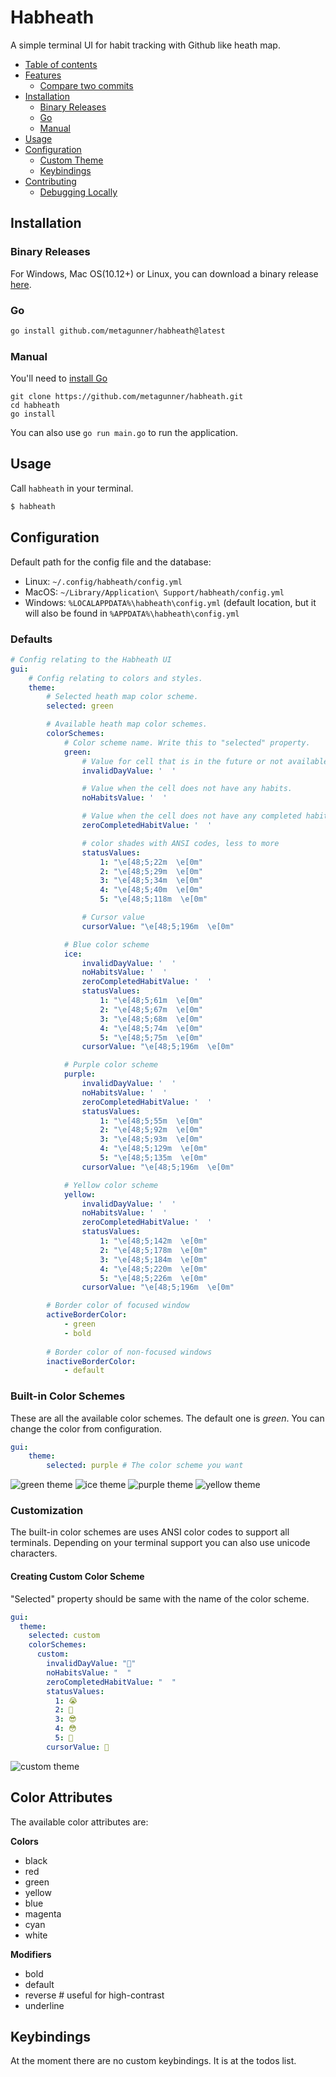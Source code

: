 # Habheath
A simple terminal UI for habit tracking with Github like heath map.
- [Table of contents](#table-of-contents)
- [Features](#features)
  - [Compare two commits](#compare-two-commits)
- [Installation](#installation)
  - [Binary Releases](#binary-releases)
  - [Go](#go)
  - [Manual](#manual)
- [Usage](#usage)
- [Configuration](#configuration)
  - [Custom Theme](#custom-theme)
  - [Keybindings](#keybinding)
- [Contributing](#contributing)
  - [Debugging Locally](#debugging-locally)

## Installation

### Binary Releases
For Windows, Mac OS(10.12+) or Linux, you can download a binary release [here](https://github.com/metagunner/habheath/releases).

### Go
```sh
go install github.com/metagunner/habheath@latest
```

### Manual

You'll need to [install Go](https://golang.org/doc/install)

```
git clone https://github.com/metagunner/habheath.git
cd habheath
go install
```

You can also use `go run main.go` to run the application.

## Usage
Call `habheath` in your terminal.

```sh
$ habheath
```

## Configuration

Default path for the config file and the database:

- Linux: `~/.config/habheath/config.yml`
- MacOS: `~/Library/Application\ Support/habheath/config.yml`
- Windows: `%LOCALAPPDATA%\habheath\config.yml` (default location, but it will also be found in `%APPDATA%\habheath\config.yml`

<!-- START CONFIG YAML: AUTOMATICALLY GENERATED DO NOT UPDATE MANUALLY -->
### Defaults
```yaml
# Config relating to the Habheath UI
gui:
    # Config relating to colors and styles.
    theme:
        # Selected heath map color scheme.
        selected: green

        # Available heath map color schemes.
        colorSchemes:
            # Color scheme name. Write this to "selected" property.
            green:
                # Value for cell that is in the future or not available in the year.
                invalidDayValue: '  '

                # Value when the cell does not have any habits.
                noHabitsValue: '  '

                # Value when the cell does not have any completed habits.
                zeroCompletedHabitValue: '  '

                # color shades with ANSI codes, less to more
                statusValues:
                    1: "\e[48;5;22m  \e[0m"
                    2: "\e[48;5;29m  \e[0m"
                    3: "\e[48;5;34m  \e[0m"
                    4: "\e[48;5;40m  \e[0m"
                    5: "\e[48;5;118m  \e[0m"

                # Cursor value
                cursorValue: "\e[48;5;196m  \e[0m"

            # Blue color scheme
            ice:
                invalidDayValue: '  '
                noHabitsValue: '  '
                zeroCompletedHabitValue: '  '
                statusValues:
                    1: "\e[48;5;61m  \e[0m"
                    2: "\e[48;5;67m  \e[0m"
                    3: "\e[48;5;68m  \e[0m"
                    4: "\e[48;5;74m  \e[0m"
                    5: "\e[48;5;75m  \e[0m"
                cursorValue: "\e[48;5;196m  \e[0m"

            # Purple color scheme
            purple:
                invalidDayValue: '  '
                noHabitsValue: '  '
                zeroCompletedHabitValue: '  '
                statusValues:
                    1: "\e[48;5;55m  \e[0m"
                    2: "\e[48;5;92m  \e[0m"
                    3: "\e[48;5;93m  \e[0m"
                    4: "\e[48;5;129m  \e[0m"
                    5: "\e[48;5;135m  \e[0m"
                cursorValue: "\e[48;5;196m  \e[0m"

            # Yellow color scheme
            yellow:
                invalidDayValue: '  '
                noHabitsValue: '  '
                zeroCompletedHabitValue: '  '
                statusValues:
                    1: "\e[48;5;142m  \e[0m"
                    2: "\e[48;5;178m  \e[0m"
                    3: "\e[48;5;184m  \e[0m"
                    4: "\e[48;5;220m  \e[0m"
                    5: "\e[48;5;226m  \e[0m"
                cursorValue: "\e[48;5;196m  \e[0m"

        # Border color of focused window
        activeBorderColor:
            - green
            - bold
            
        # Border color of non-focused windows
        inactiveBorderColor:
            - default
```

### Built-in Color Schemes
These are all the available color schemes. The default one is *green*. You can change the color from configuration.
```yaml
gui:
    theme:
        selected: purple # The color scheme you want
```
![green theme](docs/assets/heathmap-green-scheme.png)
![ice theme](docs/assets/heathmap-ice-scheme.png)
![purple theme](docs/assets/heathmap-purple-scheme.png)
![yellow theme](docs/assets/heathmap-yellow-scheme.png)

### Customization
The built-in color schemes are uses ANSI color codes to support all terminals. Depending on your terminal support you can also use unicode characters.
#### Creating Custom Color Scheme
"Selected" property should be same with the name of the color scheme.
```yaml
gui:
  theme:
    selected: custom
    colorSchemes: 
      custom:
        invalidDayValue: "🚫"
        noHabitsValue: "  "
        zeroCompletedHabitValue: "  "
        statusValues:
          1: 😭
          2: 🥺
          3: 😎
          4: 😳
          5: 🤩
        cursorValue: 🖖

```
![custom theme](docs/assets/custom-scheme.png)

## Color Attributes

The available color attributes are:

**Colors**

- black
- red
- green
- yellow
- blue
- magenta
- cyan
- white

**Modifiers**

- bold
- default
- reverse # useful for high-contrast
- underline

## Keybindings
At the moment there are no custom keybindings. It is at the todos list.
<!-- For all keybinding options check [Keybindings](./Keybindings.md). -->
